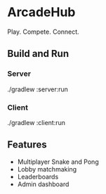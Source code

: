 # ArcadeHub

Play. Compete. Connect.

## Build and Run

### Server
./gradlew :server:run

### Client
./gradlew :client:run

## Features
- Multiplayer Snake and Pong
- Lobby matchmaking
- Leaderboards
- Admin dashboard
